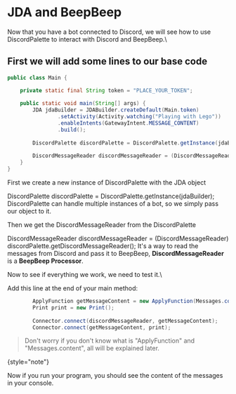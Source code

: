 # JDA and BeepBeep

Now that you have a bot connected to Discord, we will see how to use DiscordPalette to interact with Discord and
BeepBeep.\

## First we will add some lines to our base code

```java
public class Main {

    private static final String token = "PLACE_YOUR_TOKEN";
    
    public static void main(String[] args) {
        JDA jdaBuilder = JDABuilder.createDefault(Main.token)
                .setActivity(Activity.watching("Playing with Lego"))
                .enableIntents(GatewayIntent.MESSAGE_CONTENT)
                .build();
                
        DiscordPalette discordPalette = DiscordPalette.getInstance(jdaBuilder);
        
        DiscordMessageReader discordMessageReader = (DiscordMessageReader) discordPalette.getDiscordMessageReader();        
    }
}
```

<procedure title="Explanation of the code">
<step>
    <p>First we create a new instance of DiscordPalette with the JDA object</p>
    <code-block lang="java">
    DiscordPalette discordPalette = DiscordPalette.getInstance(jdaBuilder);
    </code-block>
    DiscordPalette can handle multiple instances of a bot, so we simply pass our object to it.
</step>
<step>
    <p>Then we get the DiscordMessageReader from the DiscordPalette</p>
    <code-block lang="java">
    DiscordMessageReader discordMessageReader = (DiscordMessageReader) discordPalette.getDiscordMessageReader();
    </code-block>
    It's a way to read the messages from Discord and pass it to BeepBeep, <strong>DiscordMessageReader</strong> is a <strong>BeepBeep Processor</strong>.
</step>
</procedure>

Now to see if everything we work, we need to test it.\

Add this line at the end of your main method:

```java
        ApplyFunction getMessageContent = new ApplyFunction(Messages.content);
        Print print = new Print();
        
        Connector.connect(discordMessageReader, getMessageContent);
        Connector.connect(getMessageContent, print);
```

> Don't worry if you don't know what is "ApplyFunction" and "Messages.content", all will be explained later.
>
{style="note"}

Now if you run your program, you should see the content of the messages in your console.

